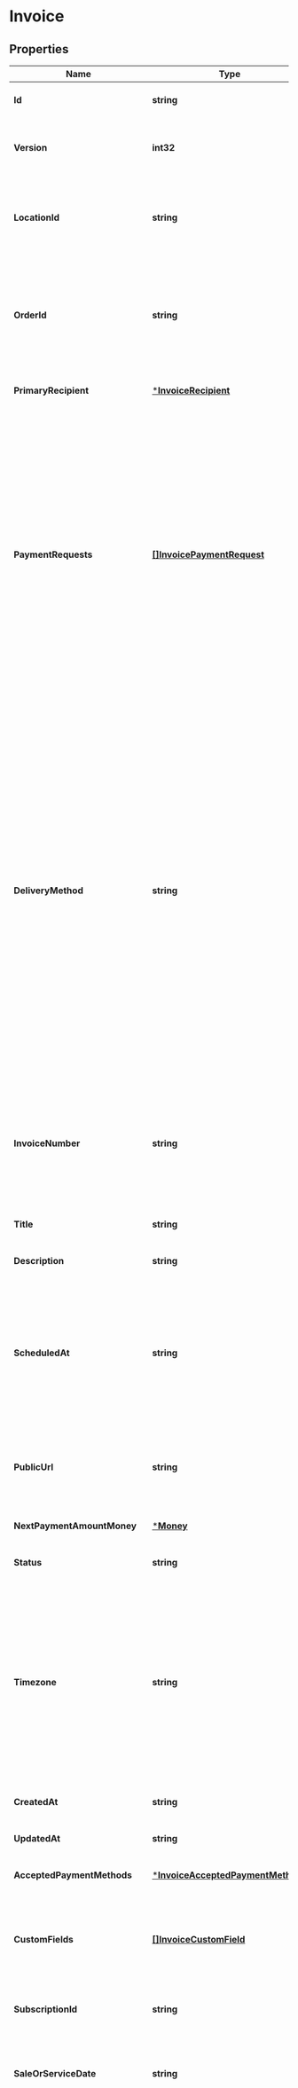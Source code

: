 # Invoice

## Properties
Name | Type | Description | Notes
------------ | ------------- | ------------- | -------------
**Id** | **string** | The Square-assigned ID of the invoice. | [optional] [default to null]
**Version** | **int32** | The Square-assigned version number, which is incremented each time an update is committed to the invoice. | [optional] [default to null]
**LocationId** | **string** | The ID of the location that this invoice is associated with.   If specified in a &#x60;CreateInvoice&#x60; request, the value must match the &#x60;location_id&#x60; of the associated order. | [optional] [default to null]
**OrderId** | **string** | The ID of the [order](https://developer.squareup.com/reference/square_2024-01-18/objects/Order) for which the invoice is created.  This field is required when creating an invoice, and the order must be in the &#x60;OPEN&#x60; state.  To view the line items and other information for the associated order, call the  [RetrieveOrder](https://developer.squareup.com/reference/square_2024-01-18/orders-api/retrieve-order) endpoint using the order ID. | [optional] [default to null]
**PrimaryRecipient** | [***InvoiceRecipient**](InvoiceRecipient.md) |  | [optional] [default to null]
**PaymentRequests** | [**[]InvoicePaymentRequest**](InvoicePaymentRequest.md) | The payment schedule for the invoice, represented by one or more payment requests that define payment settings, such as amount due and due date. An invoice supports the following payment request combinations: - One balance - One deposit with one balance - 2–12 installments  - One deposit with 2–12 installments  This field is required when creating an invoice. It must contain at least one payment request.  All payment requests for the invoice must equal the total order amount. For more information, see  [Configuring payment requests](https://developer.squareup.com/docs/invoices-api/create-publish-invoices#payment-requests).  Adding &#x60;INSTALLMENT&#x60; payment requests to an invoice requires an  [Invoices Plus subscription](https://developer.squareup.com/docs/invoices-api/overview#invoices-plus-subscription). | [optional] [default to null]
**DeliveryMethod** | **string** | The delivery method that Square uses to send the invoice, reminders, and receipts to the customer. After the invoice is published, Square processes the invoice based on the delivery method and payment request settings, either immediately or on the &#x60;scheduled_at&#x60; date, if specified. For example, Square might send the invoice or receipt for an automatic payment. For invoices with automatic payments, this field must be set to &#x60;EMAIL&#x60;.  One of the following is required when creating an invoice: - (Recommended) This &#x60;delivery_method&#x60; field. To configure an automatic payment, the &#x60;automatic_payment_source&#x60; field of the payment request is also required. - The deprecated &#x60;request_method&#x60; field of the payment request. Note that &#x60;invoice&#x60; objects returned in responses do not include &#x60;request_method&#x60;. | [optional] [default to null]
**InvoiceNumber** | **string** | A user-friendly invoice number that is displayed on the invoice. The value is unique within a location. If not provided when creating an invoice, Square assigns a value. It increments from 1 and is padded with zeros making it 7 characters long (for example, 0000001 and 0000002). | [optional] [default to null]
**Title** | **string** | The title of the invoice, which is displayed on the invoice. | [optional] [default to null]
**Description** | **string** | The description of the invoice, which is displayed on the invoice. | [optional] [default to null]
**ScheduledAt** | **string** | The timestamp when the invoice is scheduled for processing, in RFC 3339 format. After the invoice is published, Square processes the invoice on the specified date, according to the delivery method and payment request settings.  If the field is not set, Square processes the invoice immediately after it is published. | [optional] [default to null]
**PublicUrl** | **string** | The URL of the Square-hosted invoice page. After you publish the invoice using the &#x60;PublishInvoice&#x60; endpoint, Square hosts the invoice page and returns the page URL in the response. | [optional] [default to null]
**NextPaymentAmountMoney** | [***Money**](Money.md) |  | [optional] [default to null]
**Status** | **string** | The status of the invoice. | [optional] [default to null]
**Timezone** | **string** | The time zone used to interpret calendar dates on the invoice, such as &#x60;due_date&#x60;. When an invoice is created, this field is set to the &#x60;timezone&#x60; specified for the seller location. The value cannot be changed.  For example, a payment &#x60;due_date&#x60; of 2021-03-09 with a &#x60;timezone&#x60; of America/Los\\_Angeles becomes overdue at midnight on March 9 in America/Los\\_Angeles (which equals a UTC timestamp of 2021-03-10T08:00:00Z). | [optional] [default to null]
**CreatedAt** | **string** | The timestamp when the invoice was created, in RFC 3339 format. | [optional] [default to null]
**UpdatedAt** | **string** | The timestamp when the invoice was last updated, in RFC 3339 format. | [optional] [default to null]
**AcceptedPaymentMethods** | [***InvoiceAcceptedPaymentMethods**](InvoiceAcceptedPaymentMethods.md) |  | [optional] [default to null]
**CustomFields** | [**[]InvoiceCustomField**](InvoiceCustomField.md) | Additional seller-defined fields that are displayed on the invoice. For more information, see [Custom fields](https://developer.squareup.com/docs/invoices-api/overview#custom-fields).  Adding custom fields to an invoice requires an  [Invoices Plus subscription](https://developer.squareup.com/docs/invoices-api/overview#invoices-plus-subscription).  Max: 2 custom fields | [optional] [default to null]
**SubscriptionId** | **string** | The ID of the [subscription](https://developer.squareup.com/reference/square_2024-01-18/objects/Subscription) associated with the invoice. This field is present only on subscription billing invoices. | [optional] [default to null]
**SaleOrServiceDate** | **string** | The date of the sale or the date that the service is rendered, in &#x60;YYYY-MM-DD&#x60; format. This field can be used to specify a past or future date which is displayed on the invoice. | [optional] [default to null]
**PaymentConditions** | **string** | **France only.** The payment terms and conditions that are displayed on the invoice. For more information,  see [Payment conditions](https://developer.squareup.com/docs/invoices-api/overview#payment-conditions).  For countries other than France, Square returns an &#x60;INVALID_REQUEST_ERROR&#x60; with a &#x60;BAD_REQUEST&#x60; code and  \&quot;Payment conditions are not supported for this location&#x27;s country\&quot; detail if this field is included in &#x60;CreateInvoice&#x60; or &#x60;UpdateInvoice&#x60; requests. | [optional] [default to null]
**StorePaymentMethodEnabled** | **bool** | Indicates whether to allow a customer to save a credit or debit card as a card on file or a bank transfer as a bank account on file. If &#x60;true&#x60;, Square displays a __Save my card on file__ or __Save my bank on file__ checkbox on the invoice payment page. Stored payment information can be used for future automatic payments. The default value is &#x60;false&#x60;. | [optional] [default to null]
**Attachments** | [**[]InvoiceAttachment**](InvoiceAttachment.md) | Metadata about the attachments on the invoice. Invoice attachments are managed using the [CreateInvoiceAttachment](https://developer.squareup.com/reference/square_2024-01-18/invoices-api/create-invoice-attachment) and [DeleteInvoiceAttachment](https://developer.squareup.com/reference/square_2024-01-18/invoices-api/delete-invoice-attachment) endpoints. | [optional] [default to null]

[[Back to Model list]](../README.md#documentation-for-models) [[Back to API list]](../README.md#documentation-for-api-endpoints) [[Back to README]](../README.md)

